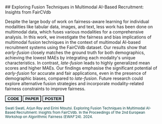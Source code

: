 <br>
## Exploring Fusion Techniques in Multimodal AI-Based Recruitment: Insights from FairCVdb

Despite the large body of work on fairness-aware learning for individual modalities like tabular data, images, and text, less work has been done on multimodal data, which fuses various modalities for a comprehensive analysis. In this work, we investigate the fairness and bias implications of multimodal fusion techniques in the context of multimodal AI-based recruitment systems using the FairCVdb dataset. Our results show that <i>early-fusion</i> closely matches the ground truth for both demographics, achieving the lowest MAEs by integrating each modality's unique characteristics. In contrast, <i>late-fusion</i> leads to highly generalized mean scores and higher MAEs. Our findings emphasise the significant potential of <i>early-fusion</i> for accurate and fair applications, even in the presence of demographic biases, compared to <i>late-fusion</i>. Future research could explore alternative fusion strategies and incorporate modality-related fairness constraints to improve fairness. 

<a href="https://github.com/Swati17293/Multimodal-AI-Based-Recruitment-FairCVdb" ><button type="button" style="background-color:#EBF4FA;"> <b>CODE</b> </button></a>
<a href="./assets/img/Paper.pdf"><button type="button" style="background-color:#EBF4FA;"> <b>PAPER</b> </button></a>
<a href="./assets/img/Poster.pdf"><button type="button" style="background-color:#EBF4FA;"> <b>POSTER</b> </button></a>

<p style="color:#033E3E;"><small>Swati Swati, Arjun Roy and Eirini Ntoutsi. Exploring Fusion Techniques in Multimodal AI-Based Recruitment: Insights from FairCVdb. In the Proceedings of the 2nd European Workshop on Algorithmic Fairness (EWAF’24). 2024.</small></p>


